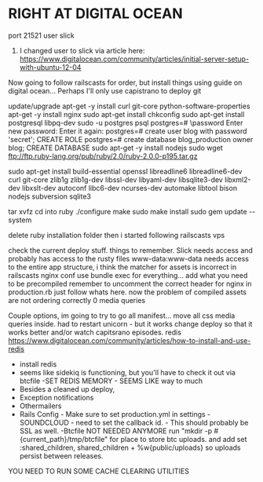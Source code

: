 # RIGHT AT DIGITAL OCEAN
port 21521
user slick

1. I changed user to slick via article here:
https://www.digitalocean.com/community/articles/initial-server-setup-with-ubuntu-12-04

Now going to follow railscasts for order, but install things using guide on digital ocean...
Perhaps I'll only use capistrano to deploy git

update/upgrade
apt-get -y install curl git-core python-software-properties
apt-get -y install nginx
sudo apt-get install chkconfig
sudo apt-get install postgresql libpq-dev
 sudo -u postgres psql
 postgres=# \password
 Enter new password: 
 Enter it again:
 postgres=# create user blog with password 'secret';
 CREATE ROLE
 postgres=# create database blog_production owner blog;
 CREATE DATABASE
sudo apt-get -y install nodejs
sudo wget ftp://ftp.ruby-lang.org/pub/ruby/2.0/ruby-2.0.0-p195.tar.gz

sudo apt-get install build-essential openssl libreadline6 libreadline6-dev curl git-core zlib1g zlib1g-dev libssl-dev libyaml-dev libsqlite3-dev  libxml2-dev libxslt-dev autoconf libc6-dev ncurses-dev automake libtool bison nodejs subversion sqlite3

tar xvfz
cd into ruby
./configure
make
sudo make install
sudo gem update --system

delete ruby installation folder
then i started following railscasts vps

check the current deploy stuff.
things to remember.
Slick needs access and probably has access to the rusty files
www-data:www-data needs access to the entire app structure, i think
the matcher for assets is incorrect in railscasts nginx conf
use bundle exec for everything...
add what you need to be precompiled
remember to uncomment the correct header for nginx in production.rb
just follow whats here.
now the problem of compiled assets are not ordering correctly 0 media queries


Couple options, im going to try to go all manifest...
move all css media queries inside.
had to restart unicorn - but it works
change deploy so that it works better and/or watch capitsrano episodes.
redis
https://www.digitalocean.com/community/articles/how-to-install-and-use-redis
- install redis
- seems like sidekiq is functioning, but you'll have to check it out via btcfile
-SET REDIS MEMORY - SEEMS LIKE way to much
- Besides a cleaned up deploy,
- Exception notifications
- Othermailers
- Rails Config - Make sure to set production.yml in settings
-SOUNDCLOUD - need to set the callback id.  - This should probably be SSL as well.
-Btcfile NOT NEEDED ANYMORE
run "mkdir -p #{current_path}/tmp/btcfile" for place to store btc uploads.
and add set :shared_children, shared_children + %w{public/uploads} so uploads persist between releases.

YOU NEED TO RUN SOME CACHE CLEARING UTILITIES
